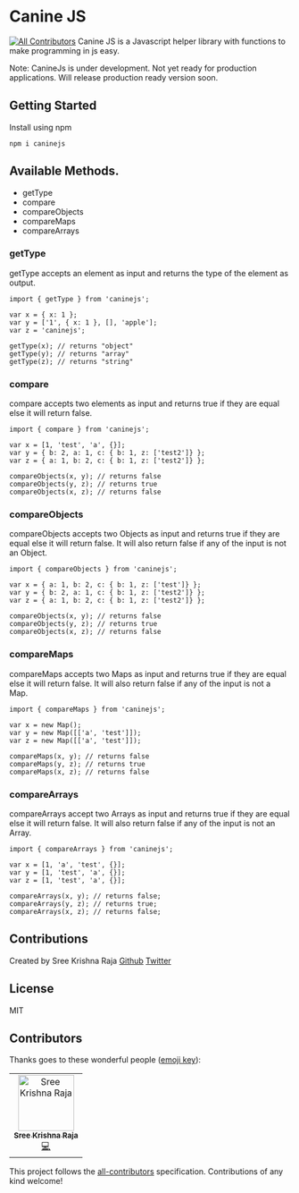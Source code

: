 # Canine JS
[![All Contributors](https://img.shields.io/badge/all_contributors-1-orange.svg?style=flat-square)](#contributors)
Canine JS is a Javascript helper library with functions to make programming in js easy.

Note: CanineJs is under development. Not yet ready for production applications. Will release production ready version soon.

## Getting Started

Install using npm
```
npm i caninejs
```

## Available Methods.
- getType
- compare
- compareObjects
- compareMaps
- compareArrays

### getType
getType accepts an element as input and returns the type of the element as output.

```
import { getType } from 'caninejs';

var x = { x: 1 };
var y = ['1', { x: 1 }, [], 'apple'];
var z = 'caninejs';

getType(x); // returns "object"
getType(y); // returns "array"
getType(z); // returns "string"

```

### compare
compare accepts two elements as input and returns true if they are equal else it will return false.

```
import { compare } from 'caninejs';

var x = [1, 'test', 'a', {}];
var y = { b: 2, a: 1, c: { b: 1, z: ['test2']} };
var z = { a: 1, b: 2, c: { b: 1, z: ['test2']} };

compareObjects(x, y); // returns false
compareObjects(y, z); // returns true
compareObjects(x, z); // returns false
```

### compareObjects
compareObjects accepts two Objects as input and returns true if they are equal else it will return false.
It will also return false if any of the input is not an Object.

```
import { compareObjects } from 'caninejs';

var x = { a: 1, b: 2, c: { b: 1, z: ['test']} };
var y = { b: 2, a: 1, c: { b: 1, z: ['test2']} };
var z = { a: 1, b: 2, c: { b: 1, z: ['test2']} };

compareObjects(x, y); // returns false
compareObjects(y, z); // returns true
compareObjects(x, z); // returns false
```

### compareMaps
compareMaps accepts two Maps as input and returns true if they are equal else it will return false.
It will also return false if any of the input is not a Map.

```
import { compareMaps } from 'caninejs';

var x = new Map();
var y = new Map([['a', 'test']]);
var z = new Map([['a', 'test']]);

compareMaps(x, y); // returns false
compareMaps(y, z); // returns true
compareMaps(x, z); // returns false
```

### compareArrays
compareArrays accept two Arrays as input and returns true if they are equal else it will return false.
It will also return false if any of the input is not an Array.

```
import { compareArrays } from 'caninejs';

var x = [1, 'a', 'test', {}];
var y = [1, 'test', 'a', {}];
var z = [1, 'test', 'a', {}];

compareArrays(x, y); // returns false;
compareArrays(y, z); // returns true;
compareArrays(x, z); // returns false;
```

## Contributions

Created by Sree Krishna Raja [Github](https://github.com/sreekrishnaraja) [Twitter](https://twitter.com/sreekrishnaraja)

## License
MIT

## Contributors

Thanks goes to these wonderful people ([emoji key](https://allcontributors.org/docs/en/emoji-key)):

<!-- ALL-CONTRIBUTORS-LIST:START - Do not remove or modify this section -->
<!-- prettier-ignore -->
<table><tr><td align="center"><a href="https://github.com/SreeKrishnaRaja"><img src="https://avatars2.githubusercontent.com/u/19948507?v=4" width="100px;" alt="Sree Krishna Raja"/><br /><sub><b>Sree Krishna Raja</b></sub></a><br /><a href="https://github.com/SreeKrishnaRaja/caninejs/commits?author=SreeKrishnaRaja" title="Code">💻</a></td></tr></table>
<!-- ALL-CONTRIBUTORS-LIST:END -->

This project follows the [all-contributors](https://github.com/all-contributors/all-contributors) specification. Contributions of any kind welcome!